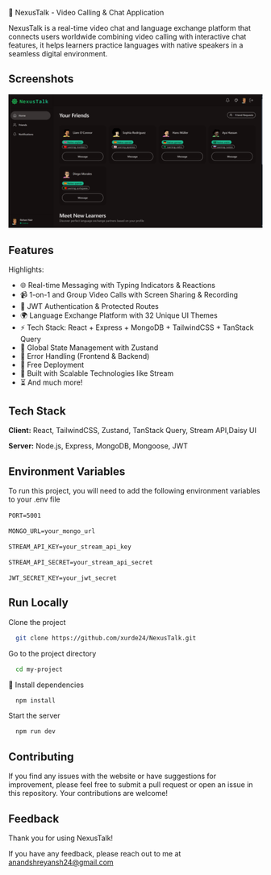 🌟 NexusTalk - Video Calling & Chat Application

NexusTalk is a real-time video chat and language exchange platform that connects users worldwide combining video calling with interactive chat features, it helps learners practice languages with native speakers in a seamless digital environment.

## Screenshots

![App Screenshot](/frontend/public/screenshot-for-readme.png)


## Features

Highlights:

- 🌐 Real-time Messaging with Typing Indicators & Reactions
- 📹 1-on-1 and Group Video Calls with Screen Sharing & Recording
- 🔐 JWT Authentication & Protected Routes
- 🌍 Language Exchange Platform with 32 Unique UI Themes
- ⚡ Tech Stack: React + Express + MongoDB + TailwindCSS + TanStack Query
- 🧠 Global State Management with Zustand
- 🚨 Error Handling (Frontend & Backend)
- 🚀 Free Deployment
- 🎯 Built with Scalable Technologies like Stream
- ⏳ And much more!


## Tech Stack

**Client:**  React, TailwindCSS, Zustand, TanStack Query, Stream API,Daisy UI

**Server:** Node.js, Express, MongoDB, Mongoose, JWT

## Environment Variables

To run this project, you will need to add the following environment variables to your .env file

`PORT=5001`

`MONGO_URL=your_mongo_url`

`STREAM_API_KEY=your_stream_api_key`

`STREAM_API_SECRET=your_stream_api_secret`

`JWT_SECRET_KEY=your_jwt_secret`


## Run Locally

Clone the project

```bash
  git clone https://github.com/xurde24/NexusTalk.git
```

Go to the project directory

```bash
  cd my-project
```

🔧 Install dependencies

```bash
  npm install
```

Start the server

```bash
  npm run dev
```


## Contributing

If you find any issues with the website or have suggestions for improvement, please feel free to submit a pull request or open an issue in this repository. Your contributions are welcome!


## Feedback
Thank you for using NexusTalk!

If you have any feedback, please reach out to me at anandshreyansh24@gmail.com

